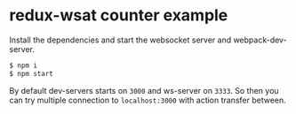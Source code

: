# redux-wsat counter example

Install the dependencies and start the websocket server and webpack-dev-server.

```sh
$ npm i
$ npm start
```
By default dev-servers starts on `3000` and ws-server on `3333`.
So then you can try multiple connection to `localhost:3000` with action transfer between.
